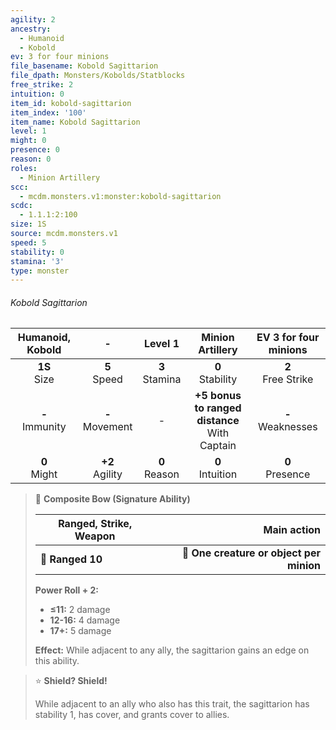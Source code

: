 ```yaml
---
agility: 2
ancestry:
  - Humanoid
  - Kobold
ev: 3 for four minions
file_basename: Kobold Sagittarion
file_dpath: Monsters/Kobolds/Statblocks
free_strike: 2
intuition: 0
item_id: kobold-sagittarion
item_index: '100'
item_name: Kobold Sagittarion
level: 1
might: 0
presence: 0
reason: 0
roles:
  - Minion Artillery
scc:
  - mcdm.monsters.v1:monster:kobold-sagittarion
scdc:
  - 1.1.1:2:100
size: 1S
source: mcdm.monsters.v1
speed: 5
stability: 0
stamina: '3'
type: monster
---
```


###### Kobold Sagittarion

|  Humanoid, Kobold   |          -          |      Level 1       |                 Minion Artillery                  | EV 3 for four minions  |
| :-----------------: | :-----------------: | :----------------: | :-----------------------------------------------: | :--------------------: |
|  **1S**<br/> Size   |  **5**<br/> Speed   | **3**<br/> Stamina |               **0**<br/> Stability                | **2**<br/> Free Strike |
| **-**<br/> Immunity | **-**<br/> Movement |         -          | **+5 bonus to ranged distance**<br/> With Captain | **-**<br/> Weaknesses  |
|  **0**<br/> Might   | **+2**<br/> Agility | **0**<br/> Reason  |               **0**<br/> Intuition                |  **0**<br/> Presence   |

> 🏹 **Composite Bow (Signature Ability)**
>
> | **Ranged, Strike, Weapon** |                          **Main action** |
> | -------------------------- | ---------------------------------------: |
> | **📏 Ranged 10**           | **🎯 One creature or object per minion** |
>
> **Power Roll + 2:**
>
> - **≤11:** 2 damage
> - **12-16:** 4 damage
> - **17+:** 5 damage
>
> **Effect:** While adjacent to any ally, the sagittarion gains an edge on this ability.

> ⭐️ **Shield? Shield!**
>
> While adjacent to an ally who also has this trait, the sagittarion has stability 1, has cover, and grants cover to allies.
